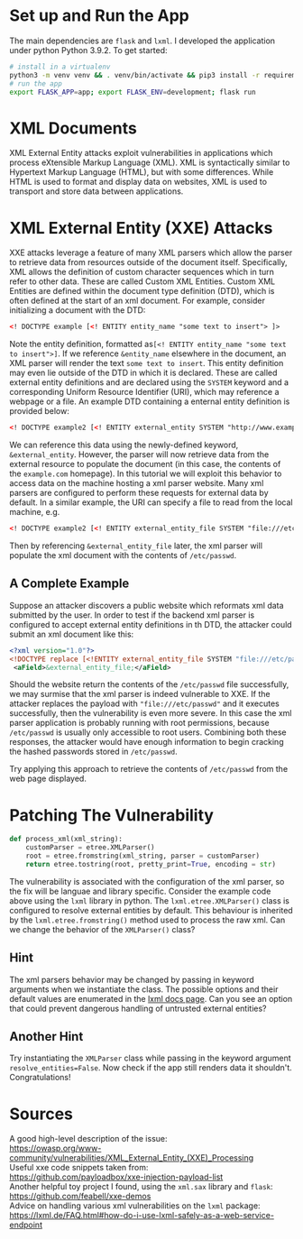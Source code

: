 # Set up and Run the App
The main dependencies are `flask` and `lxml`. I developed the application under python Python 3.9.2. To get started:
```bash
# install in a virtualenv
python3 -m venv venv && . venv/bin/activate && pip3 install -r requirements.txt
# run the app
export FLASK_APP=app; export FLASK_ENV=development; flask run
```
# XML Documents

XML External Entity attacks exploit vulnerabilities in applications which process eXtensible Markup Language (XML). XML is syntactically similar to Hypertext Markup Language (HTML), but with some differences. While HTML is used to format and display data on websites, XML is used to transport and store data between applications.

# XML External Entity (XXE) Attacks

XXE attacks leverage a feature of many XML parsers which allow the parser to retrieve data from resources outside of the document itself. Specifically, XML allows the definition of custom character sequences which in turn refer to other data. These are called Custom XML Entities. Custom XML Entities are defined within the document type definition (DTD), which is often defined at the start of an xml document. For example, consider initializing a document with the DTD:

```xml
<! DOCTYPE example [<! ENTITY entity_name "some text to insert"> ]>
```

Note the entity definition, formatted as`[<! ENTITY entity_name "some text to insert">]`. If we reference `&entity_name` elsewhere in the document, an XML parser will render the text `some text to insert`.
This entity definition may even lie outside of the DTD in which it is declared. These are called external entity definitions and are declared using the `SYSTEM` keyword and a corresponding Uniform Resource Identifier (URI), which may reference a webpage or a file.  An example DTD containing a enternal entity definition is provided below:

```xml
<! DOCTYPE example2 [<! ENTITY external_entity SYSTEM "http://www.example.com" > ]>
```

We can reference this data using the newly-defined keyword, `&external_entity`. However, the parser will now retrieve data from the external resource to populate the document (in this case, the contents of the `example.com` homepage). In this tutorial we will exploit this behavior to access data on the machine hosting a xml parser website. Many xml parsers are configured to perform these requests for external data by default. In a similar example, the URI can specify a file to read from the local machine, e.g.

```xml
<! DOCTYPE example2 [<! ENTITY external_entity_file SYSTEM "file:///etc/passwd" > ]>
```

Then by referencing `&external_entity_file` later, the xml parser will populate the xml document with the contents of `/etc/passwd`.

## A Complete Example

Suppose an attacker discovers a public website which reformats xml data submitted by the user. In order to test if the backend xml parser is configured to accept external entity definitions in th DTD, the attacker could submit an xml document like this:

```xml
<?xml version="1.0"?>
<!DOCTYPE replace [<!ENTITY external_entity_file SYSTEM "file:///etc/passwd"> ]>
 <aField>&external_entity_file;</aField>
```

Should the website return the contents of  the `/etc/passwd` file successfully, we may surmise that the xml parser is indeed vulnerable to XXE. If the attacker replaces the payload with `"file:///etc/passwd"` and it executes successfully, then the vulnerability is even more severe. In this case the xml parser application is probably running with root permissions, because `/etc/passwd` is usually only accessible to root users. Combining both these responses, the attacker would have enough information to begin cracking the hashed passwords stored in `/etc/passwd`.

Try applying this approach to retrieve the contents of `/etc/passwd` from the web page displayed.

# Patching The Vulnerability

```python
def process_xml(xml_string):
    customParser = etree.XMLParser()
    root = etree.fromstring(xml_string, parser = customParser)
    return etree.tostring(root, pretty_print=True, encoding = str)
```

The vulnerability is associated with the configuration of the xml parser, so the fix will be languae and library specific. Consider the example code above using the `lxml` library in python. The `lxml.etree.XMLParser()` class is configured to resolve external entities by default. This behaviour is inherited by the `lxml.etree.fromstring()` method used to process the raw xml. Can we change the behavior of the `XMLParser()` class?

## Hint

The xml parsers behavior may be changed by passing in keyword arguments when we instantiate the class. The possible options and their default values are enumerated in the [lxml docs page](https://lxml.de/api/lxml.etree.XMLParser-class.html). Can you see an option that could prevent dangerous handling of untrusted external entities?

## Another Hint

Try instantiating the `XMLParser` class while passing in the keyword argument `resolve_entities=False`. Now check if the app still renders data it shouldn't. Congratulations!

# Sources

A good high-level description of the issue:  
https://owasp.org/www-community/vulnerabilities/XML_External_Entity_(XXE)_Processing  
Useful xxe code snippets taken from:  
https://github.com/payloadbox/xxe-injection-payload-list  
Another helpful toy project I found, using the `xml.sax` library and `flask`:  
https://github.com/feabell/xxe-demos  
Advice on handling various xml vulnerabilities on the `lxml` package:  
https://lxml.de/FAQ.html#how-do-i-use-lxml-safely-as-a-web-service-endpoint
